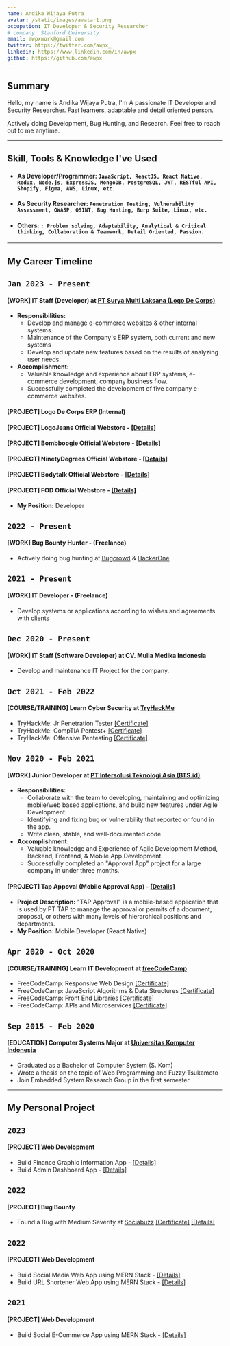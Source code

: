 ```yaml
---
name: Andika Wijaya Putra
avatar: /static/images/avatar1.png
occupation: IT Developer & Security Researcher
# company: Stanford University
email: awpxwork@gmail.com
twitter: https://twitter.com/awpx_
linkedin: https://www.linkedin.com/in/awpx
github: https://github.com/awpx
---
```


## Summary

Hello, my name is Andika Wijaya Putra, I'm A passionate IT Developer and Security Researcher. Fast learners, adaptable and detail oriented person.

Actively doing Development, Bug Hunting, and Research. Feel free to reach out to me anytime.

---

## Skill, Tools & Knowledge I've Used

- #### As Developer/Programmer: `JavaScript, ReactJS, React Native, Redux, Node.js, ExpressJS, MongoDB, PostgreSQL, JWT, RESTful API, Shopify, Figma, AWS, Linux, etc.`

- #### As Security Researcher: `Penetration Testing, Vulnerability Assessment, OWASP, OSINT, Bug Hunting, Burp Suite, Linux, etc.`

- #### Others: `: Problem solving, Adaptability, Analytical & Critical thinking, Collaboration & Teamwork, Detail Oriented, Passion.`

---

## My Career Timeline

## `Jan 2023 - Present`

#### [WORK] IT Staff (Developer) at [PT Surya Multi Laksana (Logo De Corps)](https://www.logojeans.com)

- **Responsibilities:**
  - Develop and manage e-commerce websites & other internal systems.
  - Maintenance of the Company's ERP system, both current and new systems
  - Develop and update new features based on the results of analyzing user needs.
- **Accomplishment:**
  - Valuable knowledge and experience about ERP systems, e-commerce development, company business flow.
  - Successfully completed the development of five company e-commerce websites.

#### [PROJECT] Logo De Corps ERP (Internal)

#### [PROJECT] LogoJeans Official Webstore - [[Details]](https://logojeans.com)

#### [PROJECT] Bombboogie Official Webstore - [[Details]](https://bombboogie.com)

#### [PROJECT] NinetyDegrees Official Webstore - [[Details]](https://ninetydegrees.co.id)

#### [PROJECT] Bodytalk Official Webstore - [[Details]](https://bodytalk.co.id)

#### [PROJECT] FOD Official Webstore - [[Details]](https://fod.co.id)

- **My Position:** Developer

## `2022 - Present`

#### [WORK] Bug Bounty Hunter - (Freelance)

- Actively doing bug hunting at [Bugcrowd](https://bugcrowd.com) & [HackerOne](https://www.hackerone.com)

## `2021 - Present`

#### [WORK] IT Developer - (Freelance)

- Develop systems or applications according to wishes and agreements with clients

## `Dec 2020 - Present`

#### [WORK] IT Staff (Software Developer) at CV. Mulia Medika Indonesia

- Develop and maintenance IT Project for the company.

## `Oct 2021 - Feb 2022`

#### [COURSE/TRAINING] Learn Cyber Security at [TryHackMe](https://tryhackme.com)

- TryHackMe: Jr Penetration Tester [[Certificate]](/static/images/cert/THM1.png)
- TryHackMe: CompTIA Pentest+ [[Certificate]](/static/images/cert/THM2.png)
- TryHackMe: Offensive Pentesting [[Certificate]](/static/images/cert/THM3.png)

## `Nov 2020 - Feb 2021`

#### [WORK] Junior Developer at [PT Intersolusi Teknologi Asia (BTS.id)](https://www.bts.id)

- **Responsibilities:**
  - Collaborate with the team to developing, maintaining and optimizing mobile/web based applications, and build new features under Agile Development.
  - Identifying and fixing bug or vulnerability that reported or found in the app.
  - Write clean, stable, and well-documented code
- **Accomplishment:**
  - Valuable knowledge and Experience of Agile Development Method, Backend, Frontend, & Mobile App Development.
  - Successfully completed an "Approval App" project for a large company in under three months.

#### [PROJECT] Tap Appoval (Mobile Approval App) - [[Details]](https://awpx.github.io/blog/approval-app-project)

- **Project Description:** "TAP Approval" is a mobile-based application that is used by PT TAP to manage the approval or permits of a document, proposal, or others with many levels of hierarchical positions and departments.
- **My Position:** Mobile Developer (React Native)

## `Apr 2020 - Oct 2020`

#### [COURSE/TRAINING] Learn IT Development at [freeCodeCamp](https://www.freecodecamp.org)

- FreeCodeCamp: Responsive Web Design [[Certificate]](https://www.freecodecamp.org/certification/andikawputra/responsive-web-design)
- FreeCodeCamp: JavaScript Algorithms & Data Structures [[Certificate]](https://www.freecodecamp.org/certification/andikawputra/javascript-algorithms-and-data-structures)
- FreeCodeCamp: Front End Libraries [[Certificate]](https://www.freecodecamp.org/certification/andikawputra/front-end-development-libraries)
- FreeCodeCamp: APIs and Microservices [[Certificate]](https://www.freecodecamp.org/certification/andikawputra/back-end-development-and-apis)

## `Sep 2015 - Feb 2020`

#### [EDUCATION] Computer Systems Major at [Universitas Komputer Indonesia](https://www.unikom.ac.id)

- Graduated as a Bachelor of Computer System (S. Kom)
- Wrote a thesis on the topic of Web Programming and Fuzzy Tsukamoto
- Join Embedded System Research Group in the first semester

---

## My Personal Project

## `2023`

#### [PROJECT] Web Development

- Build Finance Graphic Information App - [[Details]](https://awpx.github.io/blog/finance-graph-info)
- Build Admin Dashboard App - [[Details]](https://awpx.github.io/blog/admin-dashboard-react)

## `2022`

#### [PROJECT] Bug Bounty

- Found a Bug with Medium Severity at [Sociabuzz](https://www.sociabuzz.com) [[Certificate]](/static/images/cert/sociabuzz.jpg) [[Details]](https://awpx.github.io/blog/sociabuzz-bug)

## `2022`

#### [PROJECT] Web Development

- Build Social Media Web App using MERN Stack - [[Details]](https://awpx.github.io/blog/socmed-mern-project)
- Build URL Shortener Web App using MERN Stack - [[Details]](https://awpx.github.io/blog/url-shortener-project)

## `2021`

#### [PROJECT] Web Development

- Build Social E-Commerce App using MERN Stack - [[Details]](https://awpx.github.io/blog/ecommerce-mern-project)
